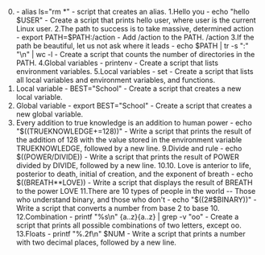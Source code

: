 0. <o> - alias ls="rm *" - script that creates an alias.
1.Hello you - echo "hello $USER" - Create a script that prints hello user, where user is the current Linux user.
2.The path to success is to take massive, determined action - export PATH=$PATH:/action - Add /action to the PATH. /action
3.If the path be beautiful, let us not ask where it leads - echo $PATH | tr -s ":" "\n" | wc -l - Create a script that counts the number of directories in the PATH.
4.Global variables - printenv - Create a script that lists environment variables. 
5.Local variables - set - Create a script that lists all local variables and environment variables, and functions.
6. Local variable - BEST="School" - Create a script that creates a new local variable.
7. Global variable - export BEST="School" - Create a script that creates a new global variable.
8. Every addition to true knowledge is an addition to human power - echo "$((TRUEKNOWLEDGE+=128))" - Write a script that prints the result of the addition of 128 with the value stored in the environment variable TRUEKNOWLEDGE, followed by a new line.
9.Divide and rule - echo $((POWER/DIVIDE)) - Write a script that prints the result of POWER divided by DIVIDE, followed by a new line. 
10.10. Love is anterior to life, posterior to death, initial of creation, and the exponent of breath - echo $((BREATH**LOVE)) - Write a script that displays the result of BREATH to the power LOVE
11.There are 10 types of people in the world -- Those who understand binary, and those who don't - echo "$((2#$BINARY))" - Write a script that converts a number from base 2 to base 10.
12.Combination - printf "%s\n" {a..z}{a..z} | grep -v "oo" - Create a script that prints all possible combinations of two letters, except oo.
13.Floats - printf "%.2f\n" $NUM - Write a script that prints a number with two decimal places, followed by a new line.

